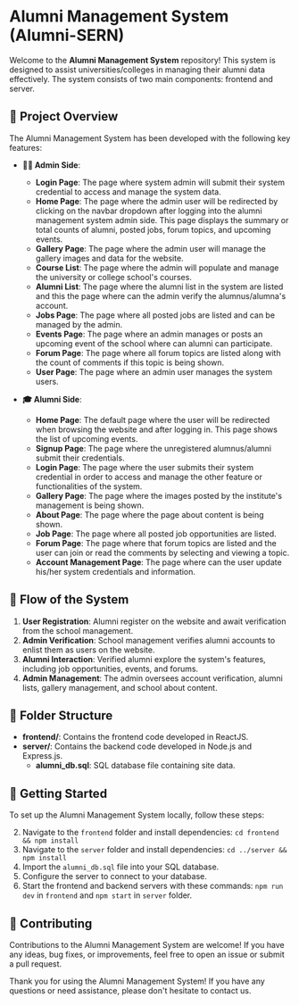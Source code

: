 # Alumni Management System (Alumni-SERN)

Welcome to the **Alumni Management System** repository! This system is designed to assist universities/colleges in managing their alumni data effectively. The system consists of two main components: frontend and server.

## 🎯 Project Overview

The Alumni Management System has been developed with the following key features:

- **👨‍💼 Admin Side**: 
  - **Login Page**: The page where system admin will submit their system credential to access and manage the system data.
  - **Home Page**: The page where the admin user will be redirected by clicking on the navbar dropdown after logging into the alumni management system admin side. This page displays the summary or total counts of alumni, posted jobs, forum topics, and upcoming events.
  - **Gallery Page**: The page where the admin user will manage the gallery images and data for the website.
  - **Course List**: The page where the admin will populate and manage the university or college school's courses.
  - **Alumni List**: The page where the alumni list in the system are listed and this the page where can the admin verify the alumnus/alumna's account.
  - **Jobs Page**: The page where all posted jobs are listed and can be managed by the admin.
  - **Events Page**: The page where an admin manages or posts an upcoming event of the school where can alumni can participate.
  - **Forum Page**: The page where all forum topics are listed along with the count of comments if this topic is being shown.
  - **User Page**: The page where an admin user manages the system users.
  <!-- - **System Settings Page**: The page where an admin setup or manages the institute information to be shown on the website. -->
  
- **🎓 Alumni Side**:
  - **Home Page**: The default page where the user will be redirected when browsing the website and after logging in. This page shows the list of upcoming events.
  - **Signup Page**: The page where the unregistered alumnus/alumni submit their credentials.
  - **Login Page**: The page where the user submits their system credential in order to access and manage the other feature or functionalities of the system.
  - **Gallery Page**: The page where the images posted by the institute's management is being shown.
  - **About Page**: The page where the page about content is being shown.
  - **Job Page**: The page where all posted job opportunities are listed.
  - **Forum Page**: The page where that forum topics are listed and the user can join or read the comments by selecting and viewing a topic.
  - **Account Management Page**: The page where can the user update his/her system credentials and information.

## 🔄 Flow of the System

1. **User Registration**: Alumni register on the website and await verification from the school management.
2. **Admin Verification**: School management verifies alumni accounts to enlist them as users on the website.
3. **Alumni Interaction**: Verified alumni explore the system's features, including job opportunities, events, and forums.
4. **Admin Management**: The admin oversees account verification, alumni lists, gallery management, and school about content.

## 📂 Folder Structure

- **frontend/**: Contains the frontend code developed in ReactJS.
- **server/**: Contains the backend code developed in Node.js and Express.js.
  - **alumni_db.sql**: SQL database file containing site data.

## 🚀 Getting Started

To set up the Alumni Management System locally, follow these steps:

2. Navigate to the `frontend` folder and install dependencies: `cd frontend && npm install`
3. Navigate to the `server` folder and install dependencies: `cd ../server && npm install`
4. Import the `alumni_db.sql` file into your SQL database.
5. Configure the server to connect to your database.
6. Start the frontend and backend servers with these commands: `npm run dev` in `frontend` and `npm start` in `server` folder.

## 🤝 Contributing

Contributions to the Alumni Management System are welcome! If you have any ideas, bug fixes, or improvements, feel free to open an issue or submit a pull request.

Thank you for using the Alumni Management System! If you have any questions or need assistance, please don't hesitate to contact us.
